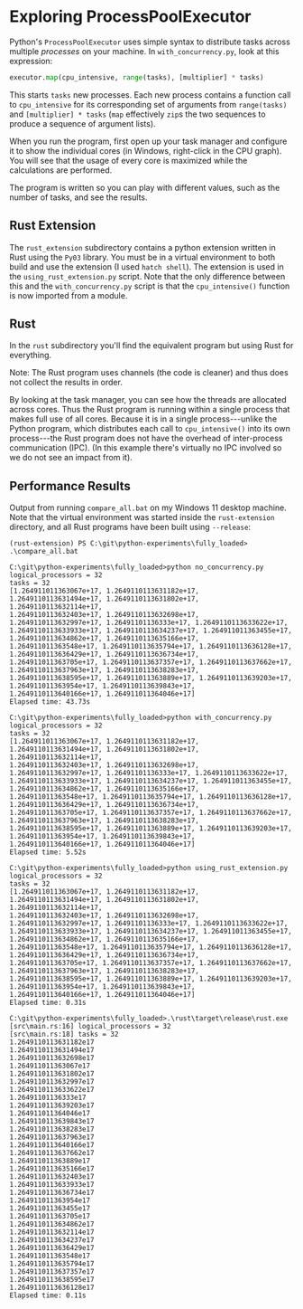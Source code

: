 # Exploring ProcessPoolExecutor

Python's `ProcessPoolExecutor` uses simple syntax to distribute tasks across multiple *processes* on your machine.
In `with_concurrency.py`, look at this expression:
```python
executor.map(cpu_intensive, range(tasks), [multiplier] * tasks)
```
This starts `tasks` new processes. 
Each new process contains a function call to `cpu_intensive` for its corresponding set of arguments from `range(tasks)` and `[multiplier] * tasks`
(`map` effectively `zip`s the two sequences to produce a sequence of argument lists).

When you run the program, first open up your task manager and configure it to show the individual cores (in Windows, right-click in the CPU graph).
You will see that the usage of every core is maximized while the calculations are performed.

The program is written so you can play with different values, such as the number of tasks, and see the results.

## Rust Extension

The `rust_extension` subdirectory contains a python extension written in Rust using the `Py03` library. 
You must be in a virtual environment to both build and use the extension (I used `hatch shell`).
The extension is used in the `using_rust_extension.py` script. 
Note that the only difference between this and the `with_concurrency.py` script is that the `cpu_intensive()` function is now imported from a module.

## Rust

In the `rust` subdirectory you'll find the equivalent program but using Rust for everything.

Note: The Rust program uses channels (the code is cleaner) and thus does not collect the results in order.

By looking at the task manager, you can see how the threads are allocated across cores. 
Thus the Rust program is running within a single process that makes full use of all cores. 
Because it is in a single process---unlike the Python program, which distributes each call to `cpu_intensive()` into its own process---the Rust program does not have the overhead of inter-process communication (IPC). 
(In this example there's virtually no IPC involved so we do not see an impact from it).

## Performance Results

Output from running `compare_all.bat` on my Windows 11 desktop machine.
Note that the virtual environment was started inside the `rust-extension` directory, and all Rust programs have been built using `--release`:

```text
(rust-extension) PS C:\git\python-experiments\fully_loaded> .\compare_all.bat

C:\git\python-experiments\fully_loaded>python no_concurrency.py
logical_processors = 32
tasks = 32
[1.264911011363067e+17, 1.2649110113631182e+17, 1.2649110113631494e+17, 1.2649110113631802e+17, 1.2649110113632114e+17, 
1.2649110113632403e+17, 1.2649110113632698e+17, 1.2649110113632997e+17, 1.26491101136333e+17, 1.2649110113633622e+17, 
1.2649110113633933e+17, 1.2649110113634237e+17, 1.264911011363455e+17, 1.2649110113634862e+17, 1.2649110113635166e+17, 
1.264911011363548e+17, 1.2649110113635794e+17, 1.2649110113636128e+17, 1.2649110113636429e+17, 1.2649110113636734e+17, 
1.264911011363705e+17, 1.2649110113637357e+17, 1.2649110113637662e+17, 1.2649110113637963e+17, 1.2649110113638283e+17, 
1.2649110113638595e+17, 1.264911011363889e+17, 1.2649110113639203e+17, 1.264911011363954e+17, 1.2649110113639843e+17, 
1.2649110113640166e+17, 1.264911011364046e+17]
Elapsed time: 43.73s

C:\git\python-experiments\fully_loaded>python with_concurrency.py
logical_processors = 32
tasks = 32
[1.264911011363067e+17, 1.2649110113631182e+17, 1.2649110113631494e+17, 1.2649110113631802e+17, 1.2649110113632114e+17, 
1.2649110113632403e+17, 1.2649110113632698e+17, 1.2649110113632997e+17, 1.26491101136333e+17, 1.2649110113633622e+17, 
1.2649110113633933e+17, 1.2649110113634237e+17, 1.264911011363455e+17, 1.2649110113634862e+17, 1.2649110113635166e+17, 
1.264911011363548e+17, 1.2649110113635794e+17, 1.2649110113636128e+17, 1.2649110113636429e+17, 1.2649110113636734e+17, 
1.264911011363705e+17, 1.2649110113637357e+17, 1.2649110113637662e+17, 1.2649110113637963e+17, 1.2649110113638283e+17, 
1.2649110113638595e+17, 1.264911011363889e+17, 1.2649110113639203e+17, 1.264911011363954e+17, 1.2649110113639843e+17, 
1.2649110113640166e+17, 1.264911011364046e+17]
Elapsed time: 5.52s

C:\git\python-experiments\fully_loaded>python using_rust_extension.py
logical_processors = 32
tasks = 32
[1.264911011363067e+17, 1.2649110113631182e+17, 1.2649110113631494e+17, 1.2649110113631802e+17, 1.2649110113632114e+17, 
1.2649110113632403e+17, 1.2649110113632698e+17, 1.2649110113632997e+17, 1.26491101136333e+17, 1.2649110113633622e+17, 
1.2649110113633933e+17, 1.2649110113634237e+17, 1.264911011363455e+17, 1.2649110113634862e+17, 1.2649110113635166e+17, 
1.264911011363548e+17, 1.2649110113635794e+17, 1.2649110113636128e+17, 1.2649110113636429e+17, 1.2649110113636734e+17, 
1.264911011363705e+17, 1.2649110113637357e+17, 1.2649110113637662e+17, 1.2649110113637963e+17, 1.2649110113638283e+17, 
1.2649110113638595e+17, 1.264911011363889e+17, 1.2649110113639203e+17, 1.264911011363954e+17, 1.2649110113639843e+17, 
1.2649110113640166e+17, 1.264911011364046e+17]
Elapsed time: 0.31s

C:\git\python-experiments\fully_loaded>.\rust\target\release\rust.exe
[src\main.rs:16] logical_processors = 32
[src\main.rs:18] tasks = 32
1.2649110113631182e17
1.2649110113631494e17
1.2649110113632698e17
1.264911011363067e17
1.2649110113631802e17
1.2649110113632997e17
1.2649110113633622e17
1.26491101136333e17
1.2649110113639203e17
1.264911011364046e17
1.2649110113639843e17
1.2649110113638283e17
1.2649110113637963e17
1.2649110113640166e17
1.2649110113637662e17
1.264911011363889e17
1.2649110113635166e17
1.2649110113632403e17
1.2649110113633933e17
1.2649110113636734e17
1.264911011363954e17
1.264911011363455e17
1.264911011363705e17
1.2649110113634862e17
1.2649110113632114e17
1.2649110113634237e17
1.2649110113636429e17
1.264911011363548e17
1.2649110113635794e17
1.2649110113637357e17
1.2649110113638595e17
1.2649110113636128e17
Elapsed time: 0.11s
```
